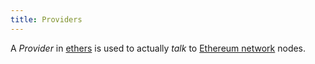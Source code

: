 ```yaml
---
title: Providers
---
```


A _Provider_ in [ethers](/knowledge/Web3/frontend/ethers.md) is used to actually _talk_ to [Ethereum network](/Ethereum%20network) nodes.
